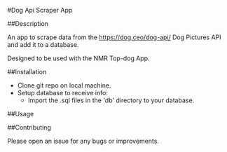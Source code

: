 #Dog Api Scraper App

##Description

An app to scrape data from the https://dog.ceo/dog-api/ Dog Pictures API and add it to a database.

Designed to be used with the NMR Top-dog App.

##Installation

* Clone git repo on local machine. 
* Setup database to receive info:
  * Import the .sql files in the 'db' directory to your database.
  
##Usage

##Contributing

Please open an issue for any bugs or improvements.